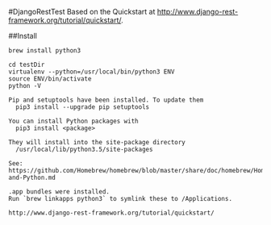#DjangoRestTest
Based on the Quickstart at http://www.django-rest-framework.org/tutorial/quickstart/.

##Install
```
brew install python3

cd testDir
virtualenv --python=/usr/local/bin/python3 ENV
source ENV/bin/activate
python -V

Pip and setuptools have been installed. To update them
  pip3 install --upgrade pip setuptools

You can install Python packages with
  pip3 install <package>

They will install into the site-package directory
  /usr/local/lib/python3.5/site-packages

See: https://github.com/Homebrew/homebrew/blob/master/share/doc/homebrew/Homebrew-and-Python.md

.app bundles were installed.
Run `brew linkapps python3` to symlink these to /Applications.

http://www.django-rest-framework.org/tutorial/quickstart/
```